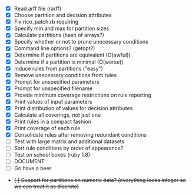 - [x] Read arff file (rarff)
- [x] Choose partition and decision attributes
- [x] Fix rico_patch.rb requiring
- [x] Specify min and max for partition sizes
- [x] Calculate partitions (hash of arrays?)
- [x] Specify whether or not to prune unecessary conditions
- [x] Command line options? (getopt?)
- [x] Determine if partitions are equivalent (O(awful))
- [x] Determine if a partition is minimal (O(worse))
- [x] Induce rules from partitions ("easy")
- [x] Remove unecessary conditions from rules
- [x] Prompt for unspecified parameters
- [x] Prompt for unspecified filename
- [x] Provide minimum coverage restrictions on rule reporting
- [x] Print values of input parameters
- [x] Print distribution of values for decision attributes
- [x] Calculate all coverings, not just one
- [x] Print rules in a compact fashion
- [x] Print coverage of each rule
- [x] Consolidate rules after removing redundant conditions
- [ ] Test with large matrix and additional datasets
- [ ] Sort rule conditions by order of appearance?
- [ ] Test on school boxes (ruby 1.8)
- [ ] DOCUMENT
- [ ] Go have a beer
- ~~[ ] Support for partitions on numeric data? (everything looks integer so we can treat it as discrete)~~
